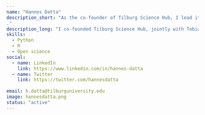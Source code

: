 ```yaml
---
name: "Hannes Datta"
description_short: "As the co-founder of Tilburg Science Hub, I lead its strategic development and push our technical infrastructure to the next level.
."
description_long: "I co-founded Tilburg Science Hub, jointly with Tobias Klein, back in 2019. As a marketing professor, I had recently stumbled upon the reproducible science movement and was sold immediately. As I convinced colleagues and friends about the merits of open science, I realized how difficult it was for many of them to actually learn doing open science. The nascent idea of improving how we teach open science to students and faculty ultimately became what today is Tilburg Science Hub. On a day-to-day basis, I head Tilburg Science Hub's technical development - think of me as the CTO (who still loves to code a lot himself!). I also coordinate Tilburg Science Hub's strategic development, and am frequently approached for talks about our platform."
skills: 
  - Python 
  - R
  - Open science
social:
  - name: LinkedIn
    link: https://www.linkedin.com/in/hannes-datta
  - name: Twitter
    link: https://twitter.com/hannesdatta
    
email: h.datta@tilburguniversity.edu
image: hannesdatta.png
status: "active"
---
```


